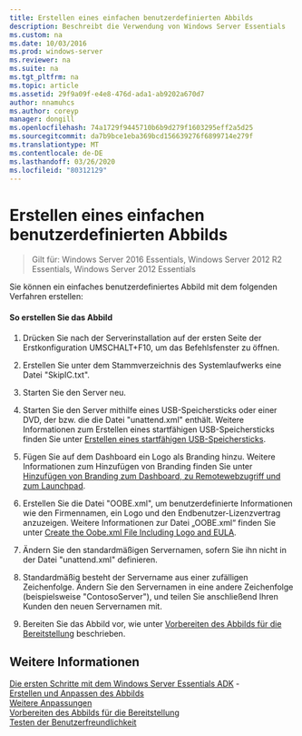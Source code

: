 ```yaml
---
title: Erstellen eines einfachen benutzerdefinierten Abbilds
description: Beschreibt die Verwendung von Windows Server Essentials
ms.custom: na
ms.date: 10/03/2016
ms.prod: windows-server
ms.reviewer: na
ms.suite: na
ms.tgt_pltfrm: na
ms.topic: article
ms.assetid: 29f9a09f-e4e8-476d-ada1-ab9202a670d7
author: nnamuhcs
ms.author: coreyp
manager: dongill
ms.openlocfilehash: 74a1729f9445710b6b9d279f1603295eff2a5d25
ms.sourcegitcommit: da7b9bce1eba369bcd156639276f6899714e279f
ms.translationtype: MT
ms.contentlocale: de-DE
ms.lasthandoff: 03/26/2020
ms.locfileid: "80312129"
---
```

# <a name="create-a-simple-customized-image"></a>Erstellen eines einfachen benutzerdefinierten Abbilds

>Gilt für: Windows Server 2016 Essentials, Windows Server 2012 R2 Essentials, Windows Server 2012 Essentials

Sie können ein einfaches benutzerdefiniertes Abbild mit dem folgenden Verfahren erstellen:  
  
#### <a name="to-create-the-image"></a>So erstellen Sie das Abbild  
  
1.  Drücken Sie nach der Serverinstallation auf der ersten Seite der Erstkonfiguration UMSCHALT+F10, um das Befehlsfenster zu öffnen.  
  
2.  Erstellen Sie unter dem Stammverzeichnis des Systemlaufwerks eine Datei "SkipIC.txt".  
  
3.  Starten Sie den Server neu.  
  
4.  Starten Sie den Server mithilfe eines USB-Speichersticks oder einer DVD, der bzw. die die Datei "unattend.xml" enthält. Weitere Informationen zum Erstellen eines startfähigen USB-Speichersticks finden Sie unter [Erstellen eines startfähigen USB-Speichersticks](Create-a-Bootable-USB-Flash-Drive.md).  
  
5.  Fügen Sie auf dem Dashboard ein Logo als Branding hinzu. Weitere Informationen zum Hinzufügen von Branding finden Sie unter [Hinzufügen von Branding zum Dashboard, zu Remotewebzugriff und zum Launchpad](Add-Branding-to-the-Dashboard--Remote-Web-Access--and-Launchpad.md).  
  
6.  Erstellen Sie die Datei "OOBE.xml", um benutzerdefinierte Informationen wie den Firmennamen, ein Logo und den Endbenutzer-Lizenzvertrag anzuzeigen. Weitere Informationen zur Datei „OOBE.xml“ finden Sie unter [Create the Oobe.xml File Including Logo and EULA](Create-the-Oobe.xml-File-Including-Logo-and-EULA.md).  
  
7.  Ändern Sie den standardmäßigen Servernamen, sofern Sie ihn nicht in der Datei "unattend.xml" definieren.  
  
8.  Standardmäßig besteht der Servername aus einer zufälligen Zeichenfolge. Ändern Sie den Servernamen in eine andere Zeichenfolge (beispielsweise "ContosoServer"), und teilen Sie anschließend Ihren Kunden den neuen Servernamen mit.  
  
9. Bereiten Sie das Abbild vor, wie unter [Vorbereiten des Abbilds für die Bereitstellung](Preparing-the-Image-for-Deployment.md) beschrieben.  
  
## <a name="see-also"></a>Weitere Informationen  
 [Die ersten Schritte mit dem Windows Server Essentials ADK](Getting-Started-with-the-Windows-Server-Essentials-ADK.md) -   
 [Erstellen und Anpassen des Abbilds](Creating-and-Customizing-the-Image.md)   
 [Weitere Anpassungen](Additional-Customizations.md)   
 [Vorbereiten des Abbilds für die Bereitstellung](Preparing-the-Image-for-Deployment.md)   
 [Testen der Benutzerfreundlichkeit](Testing-the-Customer-Experience.md)